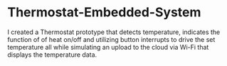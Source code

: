# Thermostat-Embedded-System
I created a Thermostat prototype that detects temperature, indicates the function of of heat on/off and utilizing button interrupts to drive the set temperature all while simulating an upload to the cloud via Wi-Fi that displays the temperature data.
